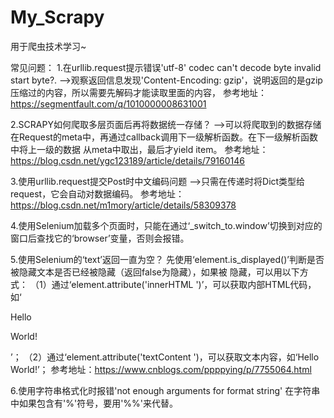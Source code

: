 # My_Scrapy
用于爬虫技术学习~

常见问题：
1.在urllib.request提示错误'utf-8' codec can't decode byte invalid start byte?.
    -->观察返回信息发现'Content-Encoding: gzip'，说明返回的是gzip压缩过的内容，所以需要先解码才能读取里面的内容，
    参考地址：https://segmentfault.com/q/1010000008631001

2.SCRAPY如何爬取多层页面后再将数据统一存储？
    -->可以将爬取到的数据存储在Request的meta中，再通过callback调用下一级解析函数。在下一级解析函数中将上一级的数据
    从meta中取出，最后才yield item。
    参考地址：https://blog.csdn.net/ygc123189/article/details/79160146

3.使用urllib.request提交Post时中文编码问题
    -->只需在传递时将Dict类型给request，它会自动对数据编码。
    参考地址：https://blog.csdn.net/m1mory/article/details/58309378

4.使用Selenium加载多个页面时，只能在通过‘_switch_to.window’切换到对应的窗口后查找它的‘browser’变量，否则会报错。

5.使用Selenium的‘text’返回一直为空？
    先使用‘element.is_displayed()’判断是否被隐藏文本是否已经被隐藏（返回false为隐藏），如果被
    隐藏，可以用以下方式：
    （1）通过‘element.attribute('innerHTML ')’，可以获取内部HTML代码，如‘<div>Hello <p>World!</p></div>’；
    （2）通过‘element.attribute('textContent ')，可以获取文本内容，如‘Hello World!’；
    参考地址：https://www.cnblogs.com/ppppying/p/7755064.html

6.使用字符串格式化时报错'not enough arguments for format string'
    在字符串中如果包含有'%'符号，要用'%%'来代替。